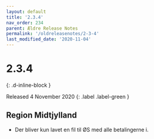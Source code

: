 ```yaml
---
layout: default
title: '2.3.4'
nav_order: 234
parent: Ældre Release Notes
permalink: '/oldreleasenotes/2-3-4'
last_modified_date: '2020-11-04'
---
```


# 2.3.4
{: .d-inline-block }

Released 4 November 2020
{: .label .label-green }

## Region Midtjylland

- Der bliver kun lavet en fil til ØS med alle betalingerne i.
